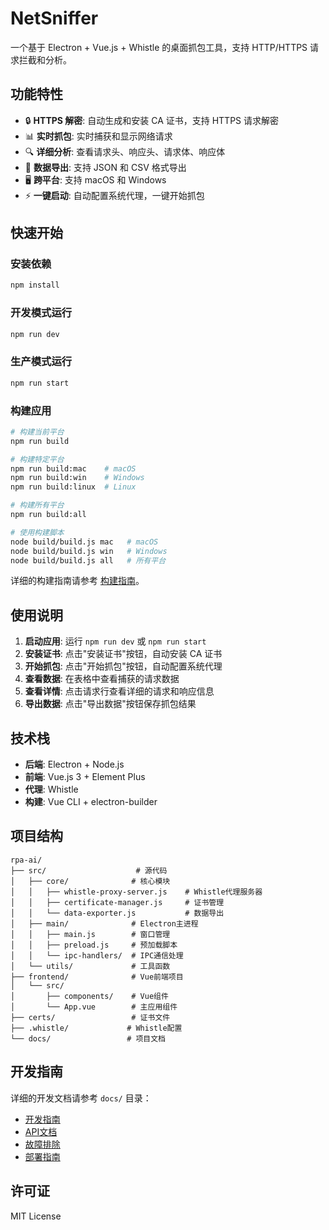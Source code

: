 # NetSniffer

一个基于 Electron + Vue.js + Whistle 的桌面抓包工具，支持 HTTP/HTTPS 请求拦截和分析。

## 功能特性

- 🔒 **HTTPS 解密**: 自动生成和安装 CA 证书，支持 HTTPS 请求解密
- 📊 **实时抓包**: 实时捕获和显示网络请求
- 🔍 **详细分析**: 查看请求头、响应头、请求体、响应体
- 💾 **数据导出**: 支持 JSON 和 CSV 格式导出
- 🖥️ **跨平台**: 支持 macOS 和 Windows
- ⚡ **一键启动**: 自动配置系统代理，一键开始抓包

## 快速开始

### 安装依赖

```bash
npm install
```

### 开发模式运行

```bash
npm run dev
```

### 生产模式运行

```bash
npm run start
```

### 构建应用

```bash
# 构建当前平台
npm run build

# 构建特定平台
npm run build:mac    # macOS
npm run build:win    # Windows
npm run build:linux  # Linux

# 构建所有平台
npm run build:all

# 使用构建脚本
node build/build.js mac   # macOS
node build/build.js win   # Windows
node build/build.js all   # 所有平台
```

详细的构建指南请参考 [构建指南](docs/BUILD_GUIDE.md)。

## 使用说明

1. **启动应用**: 运行 `npm run dev` 或 `npm run start`
2. **安装证书**: 点击"安装证书"按钮，自动安装 CA 证书
3. **开始抓包**: 点击"开始抓包"按钮，自动配置系统代理
4. **查看数据**: 在表格中查看捕获的请求数据
5. **查看详情**: 点击请求行查看详细的请求和响应信息
6. **导出数据**: 点击"导出数据"按钮保存抓包结果

## 技术栈

- **后端**: Electron + Node.js
- **前端**: Vue.js 3 + Element Plus
- **代理**: Whistle
- **构建**: Vue CLI + electron-builder

## 项目结构

```
rpa-ai/
├── src/                    # 源代码
│   ├── core/              # 核心模块
│   │   ├── whistle-proxy-server.js    # Whistle代理服务器
│   │   ├── certificate-manager.js     # 证书管理
│   │   └── data-exporter.js           # 数据导出
│   ├── main/              # Electron主进程
│   │   ├── main.js        # 窗口管理
│   │   ├── preload.js     # 预加载脚本
│   │   └── ipc-handlers/  # IPC通信处理
│   └── utils/             # 工具函数
├── frontend/              # Vue前端项目
│   └── src/
│       ├── components/    # Vue组件
│       └── App.vue        # 主应用组件
├── certs/                 # 证书文件
├── .whistle/             # Whistle配置
└── docs/                 # 项目文档
```

## 开发指南

详细的开发文档请参考 `docs/` 目录：

- [开发指南](docs/DEVELOPMENT.md)
- [API文档](docs/API.md)
- [故障排除](docs/TROUBLESHOOTING.md)
- [部署指南](docs/DEPLOYMENT.md)

## 许可证

MIT License 